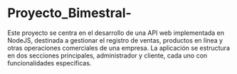 # Proyecto_Bimestral-

Este proyecto se centra en el desarrollo de una API web implementada en NodeJS, destinada a gestionar el registro de ventas, productos en línea y otras operaciones comerciales de una empresa. La aplicación se estructura en dos secciones principales, administrador y cliente, cada uno con funcionalidades específicas.